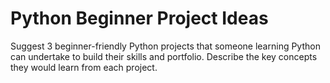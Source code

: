 # Python Beginner Project Ideas

Suggest 3 beginner-friendly Python projects that someone learning Python can undertake to build their skills and portfolio. Describe the key concepts they would learn from each project.